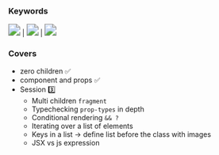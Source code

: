 ### Keywords

<img src="https://img.shields.io/badge/conditional--rendering-e95420" style="zoom:150%;" /> | <img src="https://img.shields.io/badge/proptypes-d4e157" style="zoom:150%;" /> | <img src="https://img.shields.io/badge/useState-f7df1e" style="zoom:150%;" />

### Covers

- zero children ✅
- component and props ✅
- Session 3️⃣
  - Multi children `fragment`
  - Typechecking `prop-types` in depth
  - Conditional rendering `&& ?`
  - Iterating over a list of elements
  - Keys in a list -> define list before the class with images
  - JSX vs js expression
